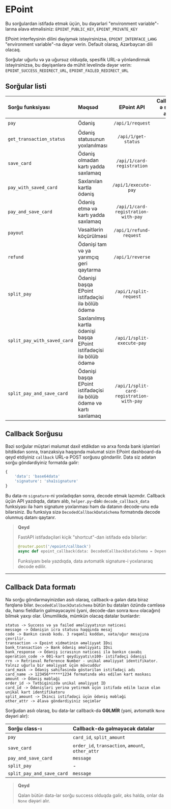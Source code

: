 # EPoint

Bu sorğulardan istifadə etmək üçün, bu dəyərləri "environment variable"-larına əlavə etməlisiniz: `EPOINT_PUBLIC_KEY`, `EPOINT_PRIVATE_KEY`

EPoint interfeysinin dilini dəyişmək istəyirsinizsə, `EPOINT_INTERFACE_LANG` "environment variable"-na dəyər verin. Default olaraq, Azərbaycan dili olacaq.

Sorğular uğurlu və ya uğursuz olduqda, spesifik URL-ə yönləndirmək istəyirsinizsə, bu dəyişənlərə də mühit levelində dəyər verin: `EPOINT_SUCCESS_REDIRECT_URL`, `EPOINT_FAILED_REDIRECT_URL`

## Sorğular listi

| Sorğu funksiyası            | Məqsəd                                                               |                EPoint API                 | Callback-ə sorğu atılır |
| :-------------------------- | :------------------------------------------------------------------- | :---------------------------------------: | :---------------------: |
| `pay`                       | Ödəniş                                                               |             `/api/1/request`              |   :heavy_check_mark:    |
| `get_transaction_status`    | Ödəniş statusunun yoxlanılması                                       |            `/api/1/get-status`            |           :x:           |
| `save_card`                 | Ödəniş olmadan kartı yadda saxlamaq                                  |        `/api/1/card-registration`         |   :heavy_check_mark:    |
| `pay_with_saved_card`       | Saxlanılan kartla ödəniş                                             |           `/api/1/execute-pay`            |           :x:           |
| `pay_and_save_card`         | Ödəniş etmə və kartı yadda saxlamaq                                  |    `/api/1/card-registration-with-pay`    |   :heavy_check_mark:    |
| `payout`                    | Vəsaitlərin köçürülməsi                                              |          `/api/1/refund-request`          |           :x:           |
| `refund`                    | Ödənişi tam və ya yarımçıq geri qaytarma                             |             `/api/1/reverse`              |           :x:           |
| `split_pay`                 | Ödənişi başqa EPoint istifadəçisi ilə bölüb ödəmə                    |          `/api/1/split-request`           |   :heavy_check_mark:    |
| `split_pay_with_saved_card` | Saxlanılmış kartla ödənişi başqa EPoint istifadəçisi ilə bölüb ödəmə |        `/api/1/split-execute-pay`         |           :x:           |
| `split_pay_and_save_card`   | Ödənişi başqa EPoint istifadəçisi ilə bölüb ödəmə və kartı saxlamaq  | `/api/1/split-card-registration-with-pay` |   :heavy_check_mark:    |

## Callback Sorğusu

Bəzi sorğular müştəri məlumat daxil etdikdən və arxa fonda bank işləmləri bitdikdən sonra, tranzaksiya haqqında məlumat sizin EPoint dashboard-da qeyd etdiyiniz `callback` URL-ə POST sorğusu göndərilir. Data siz adətən sorğu göndərdiyiniz formatda gəlir:

```python
{
    'data': 'base64data'
    'signature': 'sha1signature'
}
```

Bu data-nı `signature`-ni yoxladıqdan sonra, decode etmək lazımdır. Callback üçün API yazdıqda, datanı alıb, `helper.py`-dakı `decode_callback_data` funksiyası ilə həm signature yoxlanması həm də datanın decode-unu edə bilərsiniz. Bu funksiya sizə `DecodedCallbackDataSchema` formatında decode olunmuş datanı qaytarır.

> **Qeyd**
>
> FastAPI istifadəçiləri kiçik "shortcut"-dan istifadə edə bilərlər:
>
> ```python
> @router.post('/epoint/callback')
> async def epoint_callback(data: DecodedCallbackDataSchema = Depends(decode_callback_data)):
> ```
>
> Funksiyanı belə yazdıqda, data avtomatik signature-i yoxlanaraq decode edilir.

---

## Callback Data formatı

Nə sorğu göndərməyinizdən asılı olaraq, callback-ə gələn data biraz fərqlənə bilər. `DecodedCallbackDataSchema` bütün bu dataları özündə cəmləsə də, hansı fieldlərin gəlməyəcəyini (yəni, decode-dan sonra `None` olacağını) bilmək yaxşı olar. Ümumilikdə, mümkün olacaq datalar bunlardır:

```text
status -> Success və ya failed əməliyyatının nəticəsi
message -> Ödənişin icra statusu haqqında mesaj
code -> Bankın cavab kodu. 3 rəqəmli koddan, xəta/uğur mesajına çevrilir.
transaction -> Epoint xidmətinin əməliyyat IDsi
bank_transaction -> Bank ödəniş əməliyyatı IDsi
bank_response -> Ödəniş icrasının nəticəsi ilə bankın cavabı
operation_code -> 001-kart qeydiyyatı\n100- istifadəçi ödənişi
rrn -> Retrieval Reference Number - unikal əməliyyat identifikator. Yalnız uğurlu bir əməliyyat üçün mövcuddur
card_mask -> Ödəniş səhifəsində göstərilən istifadəçi adı
card_name -> 123456******1234 formatında əks edilən kart maskası
amount -> Ödəniş məbləği
order_id -> Tətbiqinizdə unikal əməliyyat ID
card_id -> Ödənişləri yerinə yetirmək üçün istifadə edilm lazım olan unikal kart identifikatoru
split_amount -> İkinci istifadəçi üçün ödəniş məbləği
other_attr -> Əlavə göndərdiyiniz seçimlər
```

Sorğudan asılı olaraq, bu data-lar callback-də **GƏLMİR** (yəni, avtomatik `None` dəyəri alır):

| Sorğu class-ı             | Callback-də gəlməyəcək datalar                    |
| :------------------------ | :------------------------------------------------ |
| `pay`                     | `card_id`, `split_amount`                         |
| `save_card`               | `order_id`, `transaction`, `amount`, `other_attr` |
| `pay_and_save_card`       | `message`                                         |
| `split_pay`               | -                                                 |
| `split_pay_and_save_card` | `message`                                         |

> **Qeyd**
>
> Qalan bütün data-lar sorğu success olduqda gəlir, əks halda, onlar da `None` dəyəri alır.
